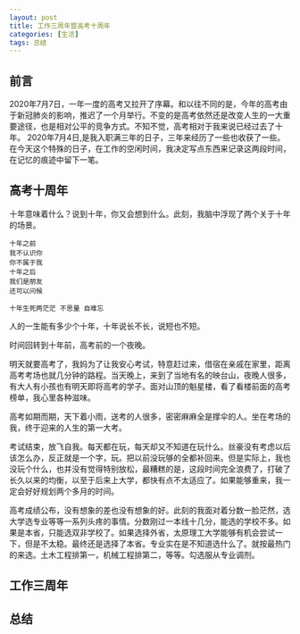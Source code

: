 ```yaml
---
layout: post
title: 工作三周年暨高考十周年
categories: [生活]
tags: 总结
---
```


## 前言

2020年7月7日，一年一度的高考又拉开了序幕。和以往不同的是，今年的高考由于新冠肺炎的影响，推迟了一个月举行。不变的是高考依然还是改变人生的一大重要途径，也是相对公平的竞争方式。不知不觉，高考相对于我来说已经过去了十年。
2020年7月4日,是我入职满三年的日子，三年来经历了一些也收获了一些。在今天这个特殊的日子，在工作的空闲时间，我决定写点东西来记录这两段时间，在记忆的痕迹中留下一笔。

## 高考十周年

十年意味着什么？说到十年，你又会想到什么。此刻，我脑中浮现了两个关于十年的场景。

```
十年之前
我不认识你
你不属于我
十年之后
我们是朋友
还可以问候
```
```
十年生死两茫茫 不思量 自难忘
```

人的一生能有多少个十年，十年说长不长，说短也不短。

时间回转到十年前，高考前的一个夜晚。

明天就要高考了，我妈为了让我安心考试，特意赶过来，借宿在亲戚在家里，距离高考考场也就几分钟的路程。当天晚上，来到了当地有名的映台山，夜晚人很多，有大人有小孩也有明天即将高考的学子。面对山顶的魁星楼，看了看楼前面的高考榜单，我心里各种滋味。

高考如期而期，天下着小雨，送考的人很多，密密麻麻全是撑伞的人。坐在考场的我，终于迎来的人生的第一大考。

考试结束，放飞自我。每天都在玩，每天却又不知道在玩什么。丝豪没有考虑以后该怎么办，反正就是一个字，玩。把以前没玩够的全都补回来。但是实际上，我也没玩个什么，也并没有觉得特别放松，最糟糕的是，这段时间完全浪费了，打破了长久以来的均衡，以至于后来上大学，都快有点不太适应了。如果能够重来，我一定会好好规划两个多月的时间。

高考成绩公布，没有想象的差也没有想象的好。此刻的我面对着分数一脸茫然，选大学选专业等等一系列头疼的事情。分数刚过一本线十几分，能选的学校不多。如果是本省，只能选双非学校了。如果选择外省，太原理工大学能够有机会尝试一下，但是不太稳。最终还是选择了本省。专业实在是不知道选什么了。就按最热门的来选。土木工程排第一，机械工程排第二，等等。勾选服从专业调剂。

## 工作三周年

## 总结
